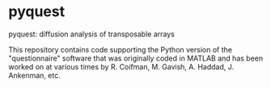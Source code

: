 pyquest
=======

pyquest: diffusion analysis of transposable arrays

This repository contains code supporting the Python version of the "questionnaire" software that was originally coded in MATLAB and has been worked on at various times by R. Coifman, M. Gavish, A. Haddad, J. Ankenman, etc.
